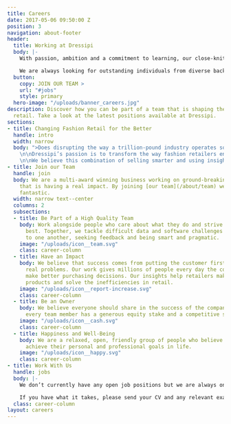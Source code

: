 ```yaml
---
title: Careers
date: 2017-05-06 09:50:00 Z
position: 3
navigation: about-footer
header:
  title: Working at Dressipi
  body: |-
    With passion, ambition and a commitment to learning, our close-knit team support, challenge and inspire each other every day.

    We are always looking for outstanding individuals from diverse backgrounds who want to be part of our fantastic team and help the fashion industry change
  button:
    copy: JOIN OUR TEAM >
    url: "#jobs"
    style: primary
  hero-image: "/uploads/banner_careers.jpg"
description: Discover how you can be part of a team that is shaping the future of
  retail. Take a look at the latest positions available at Dressipi.
sections:
- title: Changing Fashion Retail for the Better
  handle: intro
  width: narrow
  body: ">Does disrupting the way a trillion-pound industry operates sound like an exciting challenge?
    \n\nDressipi’s passion is to transform the way fashion retailers engage with their customers whilst helping create more efficient supply chains. Through leading machine learning and AI, we give retailers the tools they need to offer deeper, entirely personalised customer experiences and make data-driven buying and merchandising decisions.
    \n\nWe believe this combination of selling smarter and using insight to buy and market better gives retailers the profitability they need to invest in creating an even better future for themselves and their customers.\n\nBacked by a great group of investors, Dressipi is trusted to deliver real impact to the bottom line of some of the UK and Europe’s biggest retailers."
- title: Join our Team
  handle: join
  body: We are a multi-award winning business working on ground-breaking technology
    that is having a real impact. By joining [our team](/about/team) we can offer you something
    fantastic.
  width: narrow text--center
  columns: 2
  subsections:
  - title: Be Part of a High Quality Team
    body: Work alongside people who care about what they do and strive to do their
      best. Together, we tackle difficult data and software challenges by listening
      to one another, seeking feedback and being smart and pragmatic.
    image: "/uploads/icon__team.svg"
    class: career-column
  - title: Have an Impact
    body: We believe that success comes from putting the customer first and solving
      real problems. Our work gives millions of people every day the confidence to
      make better purchasing decisions. Our insights help retailers make better quality
      products and solve the inefficiencies in retail.
    image: "/uploads/icon__report-increase.svg"
    class: career-column
  - title: Be an Owner
    body: We believe everyone should share in the success of the company. That's why
      every team member has a generous equity stake and a competitive salary.
    image: "/uploads/icon__cash.svg"
    class: career-column
  - title: Happiness and Well-Being
    body: We are a relaxed, open, friendly group of people who believe everyone can
      achieve their personal and professional goals in life.
    image: "/uploads/icon__happy.svg"
    class: career-column
- title: Work With Us
  handle: jobs
  body: |-
    We don’t currently have any open job positions but we are always on the lookout for exceptional people who share our passion for helping the fashion industry change.

    If you have what it takes, please send your CV and any relevant examples of previous work (eg: websites, apps, Stack Overflow or GitHub profile) to [jobs@dressipi.com](mailto:jobs@dressipi.com).
  class: career-column
layout: careers
---
```


